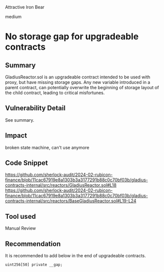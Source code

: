Attractive Iron Bear

medium

# No storage gap for upgradeable contracts

## Summary
GladiusReactor.sol is an upgradeable contract intended to be used with proxy, but have missing storage gaps. Any new variable introduced in a parent contract, can potentially overwrite the beginning of storage layout of the child contract, leading to critical misfortunes. 

## Vulnerability Detail
See summary. 
## Impact
broken state machine, can't use anymore
## Code Snippet
https://github.com/sherlock-audit/2024-02-rubicon-finance/blob/11cac67919e8a1303b3a3177291b88c0c70bf03b/gladius-contracts-internal/src/reactors/GladiusReactor.sol#L18
https://github.com/sherlock-audit/2024-02-rubicon-finance/blob/11cac67919e8a1303b3a3177291b88c0c70bf03b/gladius-contracts-internal/src/reactors/BaseGladiusReactor.sol#L19-L24
## Tool used

Manual Review

## Recommendation
It is recommended to add below in the end of upgradeable contracts. 
```solidity 
uint256[50] private __gap; 
```